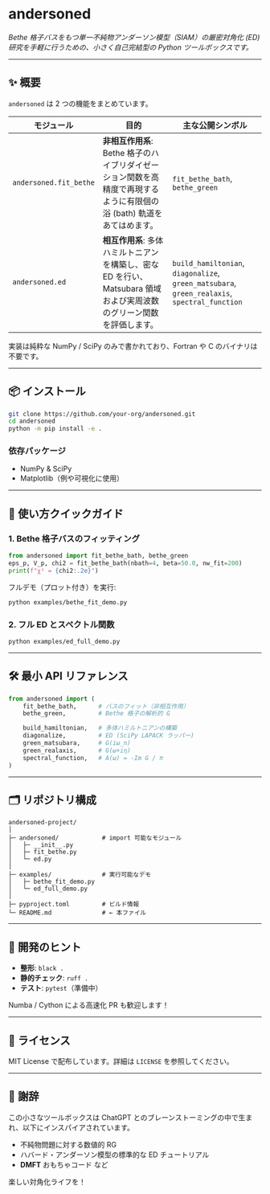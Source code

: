 # andersoned

*Bethe 格子バスをもつ単一不純物アンダーソン模型（SIAM）の厳密対角化 (ED) 研究を手軽に行うための、小さく自己完結型の Python ツールボックスです。*

---

## ✨  概要

`andersoned` は 2 つの機能をまとめています。

| モジュール | 目的 | 主な公開シンボル |
| ---------- | ---- | ---------------- |
| `andersoned.fit_bethe` | **非相互作用系**: Bethe 格子のハイブリダイゼーション関数を高精度で再現するように有限個の浴 (bath) 軌道をあてはめます。 | `fit_bethe_bath`, `bethe_green` |
| `andersoned.ed` | **相互作用系**: 多体ハミルトニアンを構築し、密な ED を行い、Matsubara 領域および実周波数のグリーン関数を評価します。 | `build_hamiltonian`, `diagonalize`, `green_matsubara`, `green_realaxis`, `spectral_function` |

実装は純粋な NumPy / SciPy のみで書かれており、Fortran や C のバイナリは不要です。

---

## 📦  インストール

```bash
git clone https://github.com/your-org/andersoned.git
cd andersoned
python -m pip install -e .
```

### 依存パッケージ

* NumPy & SciPy  
* Matplotlib（例や可視化に使用）

---

## 🚀  使い方クイックガイド

### 1. Bethe 格子バスのフィッティング

```python
from andersoned import fit_bethe_bath, bethe_green
eps_p, V_p, chi2 = fit_bethe_bath(nbath=4, beta=50.0, nw_fit=200)
print(f"χ² = {chi2:.2e}")
```

フルデモ（プロット付き）を実行:

```bash
python examples/bethe_fit_demo.py
```

### 2. フル ED とスペクトル関数

```bash
python examples/ed_full_demo.py
```

---

## 🛠️  最小 API リファレンス

```python
from andersoned import (
    fit_bethe_bath,      # バスのフィット（非相互作用）
    bethe_green,         # Bethe 格子の解析的 G

    build_hamiltonian,   # 多体ハミルトニアンの構築
    diagonalize,         # ED (SciPy LAPACK ラッパー)
    green_matsubara,     # G(iω_n)
    green_realaxis,      # G(ω+iη)
    spectral_function,   # A(ω) = -Im G / π
)
```

---

## 🗂️  リポジトリ構成

```
andersoned-project/
│
├─ andersoned/            # import 可能なモジュール
│   ├─ __init__.py
│   ├─ fit_bethe.py
│   └─ ed.py
│
├─ examples/              # 実行可能なデモ
│   ├─ bethe_fit_demo.py
│   └─ ed_full_demo.py
│
├─ pyproject.toml         # ビルド情報
└─ README.md              # ← 本ファイル
```

---

## 🧪  開発のヒント

* **整形**: `black .`  
* **静的チェック**: `ruff .`  
* **テスト**: `pytest`（準備中）

Numba / Cython による高速化 PR も歓迎します！

---

## 📜  ライセンス

MIT License で配布しています。詳細は `LICENSE` を参照してください。

---

## 🙏  謝辞

この小さなツールボックスは ChatGPT とのブレーンストーミングの中で生まれ、以下にインスパイアされています。

* 不純物問題に対する数値的 RG  
* ハバード・アンダーソン模型の標準的な ED チュートリアル  
* **DMFT** おもちゃコード など

楽しい対角化ライフを！
